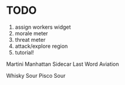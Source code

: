 TODO
====

1. assign workers widget
2. morale meter
3. threat meter
4. attack/explore region
5. tutorial!









Martini
Manhattan
Sidecar
Last Word
Aviation


Whisky Sour
Pisco Sour